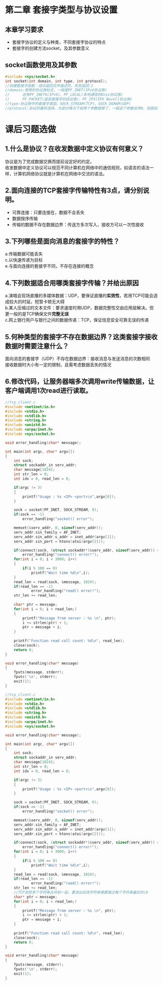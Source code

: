 # 第二章 套接字类型与协议设置
## 本章学习要求
- 套接字协议的定义与种类，不同套接字协议的特点
- 套接字的创建方法socket，及其参数意义

## socket函数使用及其参数
```c
#include <sys/socket.h>
int socket(int domain, int type, int protocol);
//创建套接字函数：成功返回文件描述符，失败返回-1
//domain:使用的协议族标志，一般是PF_INET(IPv4协议族)
//      还有PF_INET6(IPv6)、PF_LOCAL(本地通信的Unix协议族)
//      PF_PACKET(底层套接字的协议族)、PF_IPX(IPX Novell协议族)
//type:协议族中的套接字类型。SOCK_STREAM(TCP)、SOCK_DGRAM(UDP)
//protocol:协议的最终选择。大部分情况下前两个参数就够了，一般这个参数会传0。但是如果同一协议族有多个数据传输方式相同的协议时这个参数会起作用。比如IPPROTO_TCP、IPPROTO_UDP等
```
# 课后习题选做
## 1.什么是协议？在收发数据中定义协议有何意义？
协议是为了完成数据交换而提前设定好的约定。<br>
收发数据中定义协议可以规范不同计算机在网络中的通信规则，如语言的语法一样，计算机网络协议就是计算机在网络中交流的语法。

## 2.面向连接的TCP套接字传输特性有3点，请分别说明。
- 可靠连接：只要连接在，数据不会丢失
- 数据按序传输
- 传输的数据不存在数据边界：传送方多次写入，接收方可以一次性接收

## 3.下列哪些是面向消息的套接字的特性？
a.传输数据可能丢失<br>
c.以快速传递为目标<br>
e.与面向连接的套接字不同，不存在连接的概念<br>

## 4.下列数据适合用哪类套接字传输？并给出原因
a.演唱会现场直播的多媒体数据：UDP，要保证直播的**实效性**，若用TCP可能会造成较大的时延，短暂卡顿无大碍<br>
b.某人压缩过的文本文件：要求速度时用UDP，数据完整性交由应用层解决。但更一般的是TCP确保文件**完整无误**<br>
c.网上银行用户与银行之间的数据传递：TCP，保证信息安全可靠无误的传递

## 5.何种类型的套接字不存在数据边界？这类套接字接收数据时需要注意什么？
面向消息的套接字（UDP）不存在数据边界：接收消息与发送消息的次数相同<br>
接收数据时大小有一定的限制，且需考虑数据丢失的情况

## 6.修改代码，让服务器端多次调用write传输数据，让客户端调用1次read进行读取。
```c
//tcp_client.c
#include <netinet/in.h>
#include <stdio.h>
#include <stdlib.h>
#include <string.h>
#include <unistd.h>
#include <arpa/inet.h>
#include <sys/socket.h>

void error_handling(char* message);

int main(int argc, char* argv[])
{
    int sock;
    struct sockaddr_in serv_addr;
    char message[1024];
    int str_len = 0;
    int idx = 0, read_len = 0;

    if(argc != 3)
    {
        printf("Usage : %s <IP> <port>\n",argv[0]);
    }

    sock = socket(PF_INET, SOCK_STREAM, 0);
    if(sock == -1)
        error_handling("socket() error");

    memset(&serv_addr, 0, sizeof(serv_addr));
    serv_addr.sin_family = AF_INET;
    serv_addr.sin_addr.s_addr = inet_addr(argv[1]);
    serv_addr.sin_port = htons(atoi(argv[2]));

    if(connect(sock, (struct sockaddr*)&serv_addr, sizeof(serv_addr)) == -1)
        error_handling("connect() error!");
    for(int i = 0; i < 3000; i++)
    {
        if(i % 100 == 0)
            printf("Wait time %d\n",i);
    }
    read_len = read(sock, &message, 1024);
    if(read_len == -1)
            error_handling("read() error!");
    str_len += read_len;
    
    char* ptr = message;
    for(int i = 0; i < read_len;)
    {
        printf("Message from server : %s \n", ptr);
        i += strlen(ptr) + 1;
        ptr = message + i;
    }
    
    printf("Function read call count: %d\n", read_len);
    close(sock);
    return 0;
}

void error_handling(char* message)
{
    fputs(message, stderr);
    fputc('\n', stderr);
    exit(1);
}
```
```c
//tcp_client.c
#include <netinet/in.h>
#include <stdio.h>
#include <stdlib.h>
#include <string.h>
#include <unistd.h>
#include <arpa/inet.h>
#include <sys/socket.h>

void error_handling(char* message);

int main(int argc, char* argv[])
{
    int sock;
    struct sockaddr_in serv_addr;
    char message[1024];
    int str_len = 0;
    int idx = 0, read_len = 0;

    if(argc != 3)
    {
        printf("Usage : %s <IP> <port>\n",argv[0]);
    }

    sock = socket(PF_INET, SOCK_STREAM, 0);
    if(sock == -1)
        error_handling("socket() error");

    memset(&serv_addr, 0, sizeof(serv_addr));
    serv_addr.sin_family = AF_INET;
    serv_addr.sin_addr.s_addr = inet_addr(argv[1]);
    serv_addr.sin_port = htons(atoi(argv[2]));

    if(connect(sock, (struct sockaddr*)&serv_addr, sizeof(serv_addr)) == -1)
        error_handling("connect() error!");
    for(int i = 0; i < 3000; i++)
    {
        if(i % 100 == 0)
            printf("Wait time %d\n",i);
    }
    read_len = read(sock, &message, 1024);
    if(read_len == -1)
            error_handling("read() error!");
    str_len += read_len;
    //TCP会把多个字符串合并到一起，要读出后续字符串需要跳过每个字符串最后的\0
    char* ptr = message;
    for(int i = 0; i < read_len;)
    {
        printf("Message from server : %s \n", ptr);
        i += strlen(ptr) + 1;
        ptr = message + i;
    }
    
    printf("Function read call count: %d\n", read_len);
    close(sock);
    return 0;
}

void error_handling(char* message)
{
    fputs(message, stderr);
    fputc('\n', stderr);
    exit(1);
}
```